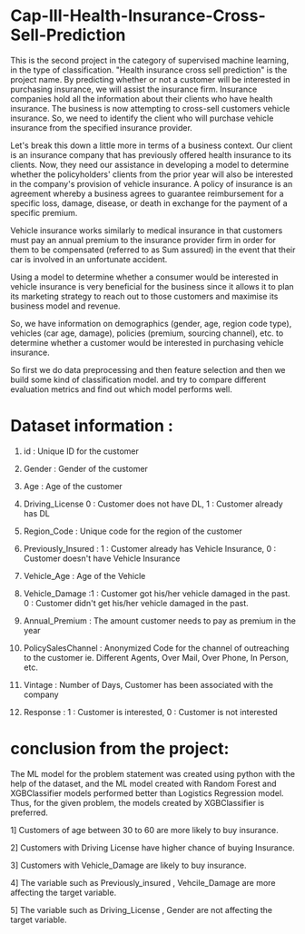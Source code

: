 # Cap-III-Health-Insurance-Cross-Sell-Prediction

This is the second project in the category of supervised machine learning, in the  type of classification. "Health insurance cross sell prediction" is the project name. By predicting whether or not a customer will be interested in purchasing insurance, we will assist the insurance firm. Insurance companies hold all the information about their clients who have health insurance. The business is now attempting to cross-sell customers vehicle insurance. So, we need to identify the client who will purchase vehicle insurance from the specified insurance provider.

Let's break this down a little more in terms of a business context. Our client is an insurance company that has previously offered health insurance to its clients. Now, they need our assistance in developing a model to determine whether the policyholders' clients from the prior year will also be interested in the company's provision of vehicle insurance. A policy of insurance is an agreement whereby a business agrees to guarantee reimbursement for a specific loss, damage, disease, or death in exchange for the payment of a specific premium.

Vehicle insurance works similarly to medical insurance in that customers must pay an annual premium to the insurance provider firm in order for them to be compensated (referred to as Sum assured) in the event that their car is involved in an unfortunate accident.

Using a model to determine whether a consumer would be interested in vehicle insurance is very beneficial for the business since it allows it to plan its marketing strategy to reach out to those customers and maximise its business model and revenue.

So, we have information on demographics (gender, age, region code type), vehicles (car age, damage), policies (premium, sourcing channel), etc. to determine whether a customer would be interested in purchasing vehicle insurance.

So first we  do data preprocessing and then  feature selection and then we  build some kind of classification model. and try to compare different evaluation metrics and find out which model performs well.
# Dataset information :

1. id :	Unique ID for the customer

2. Gender	: Gender of the customer

3. Age :	Age of the customer

4. Driving_License	0 : Customer does not have DL, 1 : Customer already has DL

5. Region_Code :	Unique code for the region of the customer

6. Previously_Insured	: 1 : Customer already has Vehicle Insurance, 0 : Customer doesn't have Vehicle Insurance

7. Vehicle_Age :	Age of the Vehicle

8. Vehicle_Damage	 :1 : Customer got his/her vehicle damaged in the past. 0 : Customer didn't get his/her vehicle damaged in the past.

9. Annual_Premium	: The amount customer needs to pay as premium in the year

10. PolicySalesChannel :	Anonymized Code for the channel of outreaching to the customer ie. Different Agents, Over Mail, Over Phone, In Person, etc.

11. Vintage :	Number of Days, Customer has been associated with the company

12. Response :	1 : Customer is interested, 0 : Customer is not interested

# conclusion from the project:

The ML model for the problem statement was created using python with the help of the dataset, and the ML model created with Random Forest and XGBClassifier models performed better than Logistics Regression model. Thus, for the given problem, the models created by XGBClassifier is preferred.

1] Customers of age between 30 to 60 are more likely to buy insurance.

2] Customers with Driving License have higher chance of buying Insurance.

3] Customers with Vehicle_Damage are likely to buy insurance.

4] The variable such as Previously_insured , Vehcile_Damage are more affecting the target variable.

5] The variable such as Driving_License , Gender are not affecting the target variable.
